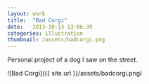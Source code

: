 ```yaml
---
layout: work
title:  "Bad Corgi"
date:   2013-10-13 13:06:39
categories: illustration
thumbnail: /assets/badcorgi.png
---
```


Personal project of a dog I saw on the street.

![Bad Corgi]({{ site.url }}/assets/badcorgi.png)

[jekyll-gh]: https://github.com/mojombo/jekyll
[jekyll]:    http://jekyllrb.com
